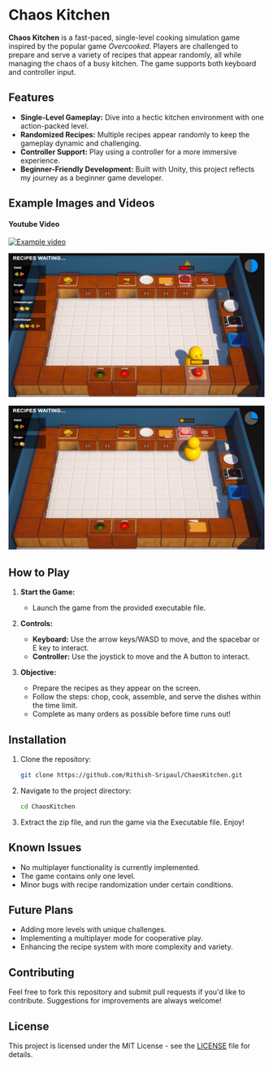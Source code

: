 # Chaos Kitchen

**Chaos Kitchen** is a fast-paced, single-level cooking simulation game inspired by the popular game _Overcooked_. Players are challenged to prepare and serve a variety of recipes that appear randomly, all while managing the chaos of a busy kitchen. The game supports both keyboard and controller input.

## Features

- **Single-Level Gameplay:** Dive into a hectic kitchen environment with one action-packed level.
- **Randomized Recipes:** Multiple recipes appear randomly to keep the gameplay dynamic and challenging.
- **Controller Support:** Play using a controller for a more immersive experience.
- **Beginner-Friendly Development:** Built with Unity, this project reflects my journey as a beginner game developer.

## Example Images and Videos

#### Youtube Video
[![Example video](https://youtu.be/ovxaNTp9TtI/0.jpg)](https://youtu.be/ovxaNTp9TtI)

![Example Image 1](Image/Image_1.jpeg)

![Example Image 2](Image/Image_2.jpeg)
## How to Play

1. **Start the Game:**

   - Launch the game from the provided executable file.

2. **Controls:**

   - **Keyboard:** Use the arrow keys/WASD to move, and the spacebar or E key to interact.
   - **Controller:** Use the joystick to move and the A button to interact.

3. **Objective:**
   - Prepare the recipes as they appear on the screen.
   - Follow the steps: chop, cook, assemble, and serve the dishes within the time limit.
   - Complete as many orders as possible before time runs out!

## Installation

1. Clone the repository:

   ```bash
   git clone https://github.com/Rithish-Sripaul/ChaosKitchen.git
   ```

2. Navigate to the project directory:

   ```bash
   cd ChaosKitchen
   ```

3. Extract the zip file, and run the game via the Executable file. Enjoy!

## Known Issues

- No multiplayer functionality is currently implemented.
- The game contains only one level.
- Minor bugs with recipe randomization under certain conditions.

## Future Plans

- Adding more levels with unique challenges.
- Implementing a multiplayer mode for cooperative play.
- Enhancing the recipe system with more complexity and variety.

## Contributing

Feel free to fork this repository and submit pull requests if you'd like to contribute. Suggestions for improvements are always welcome!

## License

This project is licensed under the MIT License - see the [LICENSE](LICENSE) file for details.

